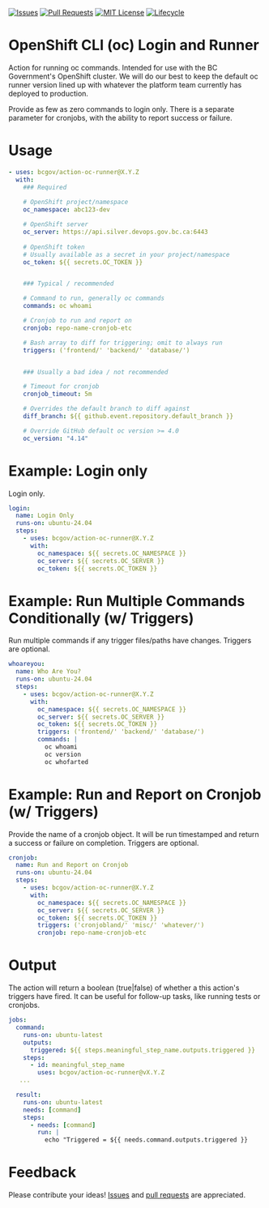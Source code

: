 <!-- Badges -->
[![Issues](https://img.shields.io/github/issues/bcgov/action-oc-runner)](/../../issues)
[![Pull Requests](https://img.shields.io/github/issues-pr/bcgov/action-oc-runner)](/../../pulls)
[![MIT License](https://img.shields.io/github/license/bcgov/action-oc-runner.svg)](/LICENSE)
[![Lifecycle](https://img.shields.io/badge/Lifecycle-Experimental-339999)](https://github.com/bcgov/repomountie/blob/master/doc/lifecycle-badges.md)

<!-- Reference-Style link -->
[issues]: https://docs.github.com/en/issues/tracking-your-work-with-issues/creating-an-issue
[pull requests]: https://docs.github.com/en/desktop/contributing-and-collaborating-using-github-desktop/working-with-your-remote-repository-on-github-or-github-enterprise/creating-an-issue-or-pull-request

# OpenShift CLI (oc) Login and Runner

Action for running oc commands. Intended for use with the BC Government's OpenShift cluster.  We will do our best to keep the default oc runner version lined up with whatever the platform team currently has deployed to production.

Provide as few as zero commands to login only.  There is a separate parameter for cronjobs, with the ability to report success or failure.

# Usage

```yaml
- uses: bcgov/action-oc-runner@X.Y.Z
  with:
    ### Required
    
    # OpenShift project/namespace
    oc_namespace: abc123-dev

    # OpenShift server
    oc_server: https://api.silver.devops.gov.bc.ca:6443
    
    # OpenShift token
    # Usually available as a secret in your project/namespace
    oc_token: ${{ secrets.OC_TOKEN }}


    ### Typical / recommended

    # Command to run, generally oc commands
    commands: oc whoami

    # Cronjob to run and report on
    cronjob: repo-name-cronjob-etc

    # Bash array to diff for triggering; omit to always run
    triggers: ('frontend/' 'backend/' 'database/')


    ### Usually a bad idea / not recommended

    # Timeout for cronjob
    cronjob_timeout: 5m

    # Overrides the default branch to diff against
    diff_branch: ${{ github.event.repository.default_branch }}

    # Override GitHub default oc version >= 4.0
    oc_version: "4.14"
```

# Example: Login only

Login only.

```yaml
login:
  name: Login Only
  runs-on: ubuntu-24.04
  steps:
    - uses: bcgov/action-oc-runner@X.Y.Z
      with:
        oc_namespace: ${{ secrets.OC_NAMESPACE }}
        oc_server: ${{ secrets.OC_SERVER }}
        oc_token: ${{ secrets.OC_TOKEN }}
```

# Example: Run Multiple Commands Conditionally (w/ Triggers)

Run multiple commands if any trigger files/paths have changes.  Triggers are optional.

```yaml
whoareyou:
  name: Who Are You?
  runs-on: ubuntu-24.04
  steps:
    - uses: bcgov/action-oc-runner@X.Y.Z
      with:
        oc_namespace: ${{ secrets.OC_NAMESPACE }}
        oc_server: ${{ secrets.OC_SERVER }}
        oc_token: ${{ secrets.OC_TOKEN }}
        triggers: ('frontend/' 'backend/' 'database/')
        commands: |
          oc whoami
          oc version
          oc whofarted
```

# Example: Run and Report on Cronjob (w/ Triggers)

Provide the name of a cronjob object.  It will be run timestamped and return a success or failure on completion.  Triggers are optional.

```yaml
cronjob:
  name: Run and Report on Cronjob
  runs-on: ubuntu-24.04
  steps:
    - uses: bcgov/action-oc-runner@X.Y.Z
      with:
        oc_namespace: ${{ secrets.OC_NAMESPACE }}
        oc_server: ${{ secrets.OC_SERVER }}
        oc_token: ${{ secrets.OC_TOKEN }}
        triggers: ('cronjobland/' 'misc/' 'whatever/')
        cronjob: repo-name-cronjob-etc
```

# Output

The action will return a boolean (true|false) of whether a this action's triggers have fired. It can be useful for follow-up tasks, like running tests or cronjobs.

```yaml
jobs:
  command:
    runs-on: ubuntu-latest
    outputs:
      triggered: ${{ steps.meaningful_step_name.outputs.triggered }}
    steps:
      - id: meaningful_step_name
        uses: bcgov/action-oc-runner@vX.Y.Z
   ...

  result:
    runs-on: ubuntu-latest
    needs: [command]
    steps:
      - needs: [command]
        run: |
          echo "Triggered = ${{ needs.command.outputs.triggered }}
```

# Feedback

Please contribute your ideas!  [Issues] and [pull requests] are appreciated.

<!-- # Acknowledgements

This Action is provided courtesty of the Forestry Digital Services, part of the Government of British Columbia. -->
